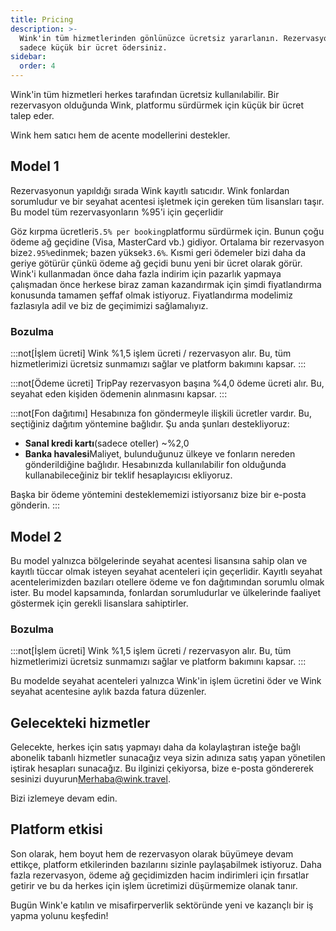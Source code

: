 ```yaml
---
title: Pricing
description: >-
  Wink'in tüm hizmetlerinden gönlünüzce ücretsiz yararlanın. Rezervasyon başına
  sadece küçük bir ücret ödersiniz.
sidebar:
  order: 4
---
```

Wink'in tüm hizmetleri herkes tarafından ücretsiz kullanılabilir. Bir rezervasyon olduğunda Wink, platformu sürdürmek için küçük bir ücret talep eder.

Wink hem satıcı hem de acente modellerini destekler.

## Model 1

Rezervasyonun yapıldığı sırada Wink kayıtlı satıcıdır. Wink fonlardan sorumludur ve bir seyahat acentesi işletmek için gereken tüm lisansları taşır.
Bu model tüm rezervasyonların %95'i için geçerlidir

Göz kırpma ücretleri`5.5% per booking`platformu sürdürmek için.
Bunun çoğu ödeme ağ geçidine (Visa, MasterCard vb.) gidiyor. Ortalama bir rezervasyon bize`2.95%`edinmek; bazen yüksek`3.6%`. Kısmi geri ödemeler bizi daha da geriye götürür çünkü ödeme ağ geçidi bunu yeni bir ücret olarak görür.
Wink'i kullanmadan önce daha fazla indirim için pazarlık yapmaya çalışmadan önce herkese biraz zaman kazandırmak için şimdi fiyatlandırma konusunda tamamen şeffaf olmak istiyoruz. Fiyatlandırma modelimiz fazlasıyla adil ve biz de geçimimizi sağlamalıyız.

### Bozulma

:::not\[İşlem ücreti]
Wink %1,5 işlem ücreti / rezervasyon alır. Bu, tüm hizmetlerimizi ücretsiz sunmamızı sağlar ve platform bakımını kapsar.
:::

:::not\[Ödeme ücreti]
TripPay rezervasyon başına %4,0 ödeme ücreti alır. Bu, seyahat eden kişiden ödemenin alınmasını kapsar.
:::

:::not\[Fon dağıtımı]
Hesabınıza fon göndermeyle ilişkili ücretler vardır. Bu, seçtiğiniz dağıtım yöntemine bağlıdır. Şu anda şunları destekliyoruz:

* **Sanal kredi kartı**(sadece oteller) ~%2,0
* **Banka havalesi**Maliyet, bulunduğunuz ülkeye ve fonların nereden gönderildiğine bağlıdır. Hesabınızda kullanılabilir fon olduğunda kullanabileceğiniz bir teklif hesaplayıcısı ekliyoruz.

Başka bir ödeme yöntemini desteklememizi istiyorsanız bize bir e-posta gönderin.
:::

## Model 2

Bu model yalnızca bölgelerinde seyahat acentesi lisansına sahip olan ve kayıtlı tüccar olmak isteyen seyahat acenteleri için geçerlidir. Kayıtlı seyahat acentelerimizden bazıları otellere ödeme ve fon dağıtımından sorumlu olmak ister. Bu model kapsamında, fonlardan sorumludurlar ve ülkelerinde faaliyet göstermek için gerekli lisanslara sahiptirler.

### Bozulma

:::not\[İşlem ücreti]
Wink %1,5 işlem ücreti / rezervasyon alır. Bu, tüm hizmetlerimizi ücretsiz sunmamızı sağlar ve platform bakımını kapsar.
:::

Bu modelde seyahat acenteleri yalnızca Wink'in işlem ücretini öder ve Wink seyahat acentesine aylık bazda fatura düzenler.

## Gelecekteki hizmetler

Gelecekte, herkes için satış yapmayı daha da kolaylaştıran isteğe bağlı abonelik tabanlı hizmetler sunacağız veya sizin adınıza satış yapan yönetilen iştirak hesapları sunacağız. Bu ilginizi çekiyorsa, bize e-posta göndererek sesinizi duyurun[Merhaba@wink.travel](mailto:hi@wink.travel).

Bizi izlemeye devam edin.

## Platform etkisi

Son olarak, hem boyut hem de rezervasyon olarak büyümeye devam ettikçe, platform etkilerinden bazılarını sizinle paylaşabilmek istiyoruz. Daha fazla rezervasyon, ödeme ağ geçidimizden hacim indirimleri için fırsatlar getirir ve bu da herkes için işlem ücretimizi düşürmemize olanak tanır.

Bugün Wink'e katılın ve misafirperverlik sektöründe yeni ve kazançlı bir iş yapma yolunu keşfedin!

